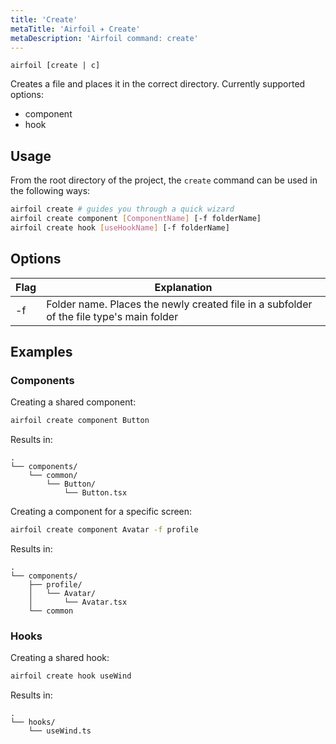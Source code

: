 ```yaml
---
title: 'Create'
metaTitle: 'Airfoil ✈︎ Create'
metaDescription: 'Airfoil command: create'
---
```


`airfoil [create | c]`

Creates a file and places it in the correct directory. Currently supported options:

- component
- hook

## Usage

From the root directory of the project, the `create` command can be used in the following ways:

```bash
airfoil create # guides you through a quick wizard
airfoil create component [ComponentName] [-f folderName]
airfoil create hook [useHookName] [-f folderName]
```

## Options

| Flag | Explanation                                                                              |
| ---- | ---------------------------------------------------------------------------------------- |
| -f   | Folder name. Places the newly created file in a subfolder of the file type's main folder |

## Examples

### Components

Creating a shared component:

```bash
airfoil create component Button
```

Results in:

```
.
└── components/
    └── common/
        └── Button/
            └── Button.tsx
```

Creating a component for a specific screen:

```bash
airfoil create component Avatar -f profile
```

Results in:

```
.
└── components/
    ├── profile/
    │   └── Avatar/
    │       └── Avatar.tsx
    └── common
```

### Hooks

Creating a shared hook:

```bash
airfoil create hook useWind
```

Results in:

```
.
└── hooks/
    └── useWind.ts
```
